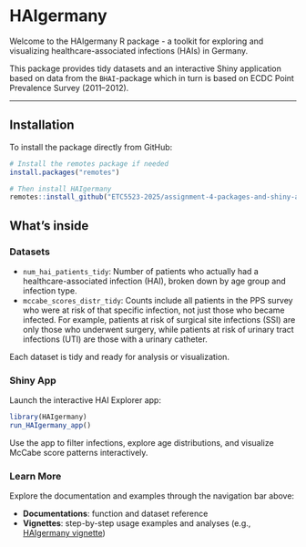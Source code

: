 # HAIgermany

Welcome to the HAIgermany R package - a toolkit for exploring and visualizing healthcare-associated infections (HAIs) in Germany.

This package provides tidy datasets and an interactive Shiny application based on data from the `BHAI`-package which in turn is based on ECDC Point Prevalence Survey (2011–2012).

---
## Installation

To install the package directly from GitHub:

```r
# Install the remotes package if needed
install.packages("remotes")

# Then install HAIgermany
remotes::install_github("ETC5523-2025/assignment-4-packages-and-shiny-apps-NathalieAaes/HAIgermany")
```

## What’s inside

### Datasets
- `num_hai_patients_tidy`: Number of patients who actually had a healthcare-associated infection (HAI), broken down by age group and infection type.
- `mccabe_scores_distr_tidy`: Counts include all patients in the PPS survey who were at risk of that specific infection, not just those who became infected. For example, patients at risk of surgical site infections (SSI) are only those who underwent surgery, while patients at risk of urinary tract infections (UTI) are those with a urinary catheter.

Each dataset is tidy and ready for analysis or visualization.


### Shiny App
Launch the interactive HAI Explorer app:

```r
library(HAIgermany)
run_HAIgermany_app()
```

Use the app to filter infections, explore age distributions, and visualize McCabe score patterns interactively.

### Learn More

Explore the documentation and examples through the navigation bar above:

- **Documentations**: function and dataset reference
- **Vignettes**: step-by-step usage examples and analyses (e.g., [HAIgermany vignette](articles/HAIgermany.html))
